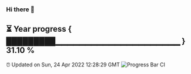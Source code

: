 ### Hi there 👋
⏳ Year progress { █████████▁▁▁▁▁▁▁▁▁▁▁▁▁▁▁▁▁▁▁▁▁ } 31.10 %
---
⏰ Updated on Sun, 24 Apr 2022 12:28:29 GMT
![Progress Bar CI](https://github.com/liununu/liununu/workflows/Progress%20Bar%20CI/badge.svg)
